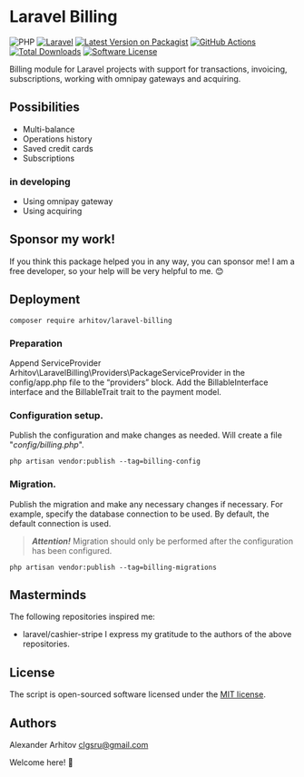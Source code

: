 Laravel Billing
==============

![PHP][ico-php-support]
[![Laravel][ico-laravel-support]][link-laravel-support]
[![Latest Version on Packagist](https://img.shields.io/packagist/v/arhitov/laravel-billing.svg)](https://packagist.org/packages/arhitov/laravel-billing)
[![GitHub Actions](https://github.com/arhitov/laravel-billing/workflows/Tests/badge.svg)](https://github.com/arhitov/laravel-billing/actions)
[![Total Downloads](https://img.shields.io/packagist/dt/arhitov/laravel-billing.svg)](https://packagist.org/packages/arhitov/laravel-billing)
[![Software License][ico-license]][link-license]

Billing module for Laravel projects with support for transactions, invoicing, subscriptions, working with omnipay gateways and acquiring.

## Possibilities

- Multi-balance
- Operations history
- Saved credit cards
- Subscriptions


### in developing
- Using omnipay gateway
- Using acquiring

## Sponsor my work!

If you think this package helped you in any way, you can sponsor me! I am a free developer, so your help will be very helpful to me. :blush:

## Deployment

```shell
composer require arhitov/laravel-billing
```

### Preparation

Append ServiceProvider Arhitov\LaravelBilling\Providers\PackageServiceProvider in the config/app.php file to the “providers” block.
Add the BillableInterface interface and the BillableTrait trait to the payment model.

### Configuration setup.

Publish the configuration and make changes as needed. Will create a file "_config/billing.php_".
```shell
php artisan vendor:publish --tag=billing-config
```

### Migration.

Publish the migration and make any necessary changes if necessary. For example, specify the database connection to be used. By default, the default connection is used.
> **_Attention!_** Migration should only be performed after the configuration has been configured.
```shell
php artisan vendor:publish --tag=billing-migrations
```

## Masterminds

The following repositories inspired me:
- laravel/cashier-stripe
  I express my gratitude to the authors of the above repositories.

## License

The script is open-sourced software licensed under the [MIT license][link-license].

## Authors

Alexander Arhitov [clgsru@gmail.com](mailto:clgsru@gmail.com)

Welcome here! :metal:

[ico-php-support]: https://img.shields.io/badge/PHP-8.2+-blue.svg
[ico-laravel-support]: https://img.shields.io/badge/Laravel-10.x-blue.svg
[link-laravel-support]: https://laravel.com/docs/10.x/
[ico-license]: https://img.shields.io/badge/license-MIT-brightgreen.svg
[link-license]: LICENSE